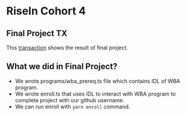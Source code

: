 # RiseIn Cohort 4

## Final Project TX

This [transaction](https://explorer.solana.com/tx/51i3iKoXUVvcgj6xKkS53mYr1RnyGdo3nv7wozMRhQAYyssH2rCcFtAdfFsPPmp1VGN7aFF8YQVQLeVbr2wELfwj?cluster=devnet) shows the result of final project.

## What we did in Final Project?

- We wrote programs/wba_prereq.ts file which contains IDL of WBA program.
- We wrote enroll.ts that uses IDL to interact with WBA program to complete project with our github username.
- We can run enroll with `yarn enroll` command.
